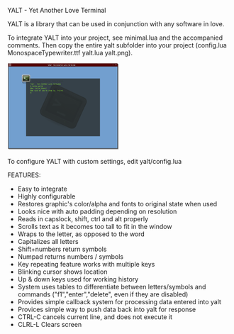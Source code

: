 YALT - Yet Another Love Terminal

YALT is a library that can be used in conjunction with any software in love.

To integrate YALT into your project, see minimal.lua and the accompanied comments. Then copy the entire yalt subfolder into your project (config.lua  MonospaceTypewriter.ttf  yalt.lua  yalt.png).

<img width=50% src="https://github.com/josefnpat/yalt/raw/master/screenshot.png" />

To configure YALT with custom settings, edit yalt/config.lua

FEATURES:

* Easy to integrate  
* Highly configurable  
* Restores graphic's color/alpha and fonts to original state when used  
* Looks nice with auto padding depending on resolution  
* Reads in capslock, shift, ctrl and alt properly  
* Scrolls text as it becomes too tall to fit in the window  
* Wraps to the letter, as opposed to the word  
* Capitalizes all letters  
* Shift+numbers return symbols  
* Numpad returns numbers / symbols  
* Key repeating feature works with multiple keys  
* Blinking cursor shows location  
* Up & down keys used for working history  
* System uses tables to differentiate between letters/symbols and commands ("f1","enter","delete", even if they are disabled)  
* Provides simple callback system for processing data entered into yalt  
* Provices simple way to push data back into yalt for response  
* CTRL-C cancels current line, and does not execute it  
* CLRL-L Clears screen  